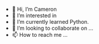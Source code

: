 - 👋 Hi, I’m Cameron
- 👀 I’m interested in 
- 🌱 I’m currently learned Python.
- 💞️ I’m looking to collaborate on ...
- 📫 How to reach me ...

<!---
realCameronJones/realCameronJones is a ✨ special ✨ repository because its `README.md` (this file) appears on your GitHub profile.
You can click the Preview link to take a look at your changes.
--->
